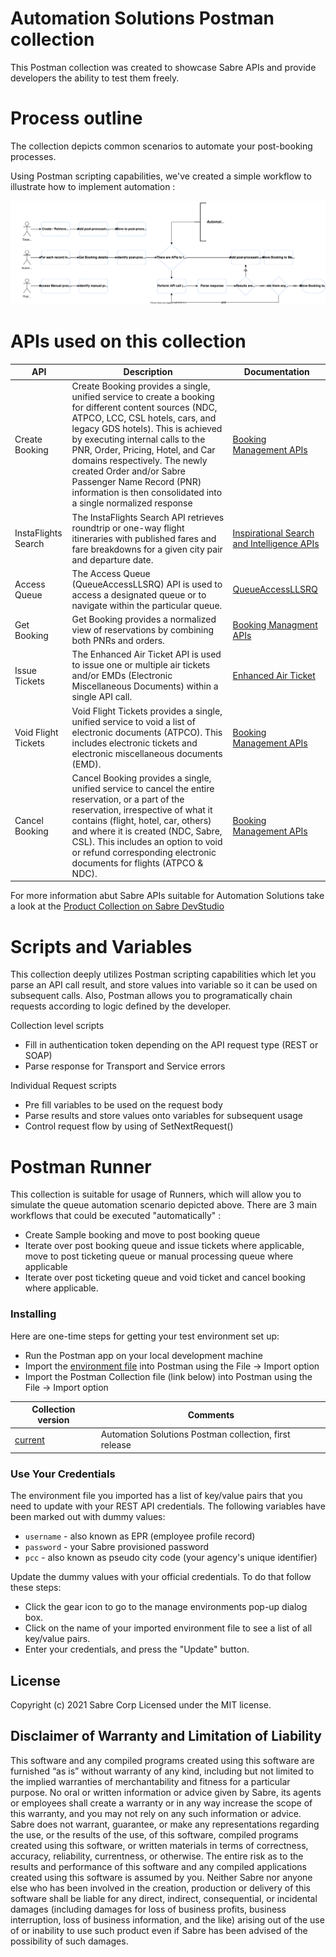 # Automation Solutions Postman collection

This Postman collection was created to showcase Sabre APIs and provide developers the ability to test them freely.

# Process outline

The collection depicts common scenarios to automate your post-booking processes. 

Using Postman scripting capabilities, we've created a simple workflow to illustrate how to implement automation :

![Automation workflow](./APIs-AutomationProcessor.drawio.svg)

# APIs used on this collection

| API | Description | Documentation |
|-----|-------------|---------------|
| Create Booking | Create Booking provides a single, unified service to create a booking for different content sources (NDC, ATPCO, LCC, CSL hotels, cars, and legacy GDS hotels). This is achieved by executing internal calls to the PNR, Order, Pricing, Hotel, and Car domains respectively. The newly created Order and/or Sabre Passenger Name Record (PNR) information is then consolidated into a single normalized response | [Booking Management APIs](https://developer.sabre.com/docs/rest_apis/trip/orders/booking_management) |
| InstaFlights Search | The InstaFlights Search API retrieves roundtrip or one-way flight itineraries with published fares and fare breakdowns for a given city pair and departure date. | [Inspirational Search and Intelligence APIs](https://developer.sabre.com/inspirational-search-and-intelligence-apis) |
| Access Queue | The Access Queue (QueueAccessLLSRQ) API is used to access a designated queue or to navigate within the particular queue. | [QueueAccessLLSRQ](https://developer.sabre.com/docs/soap_apis/management/queue/Access_Queue) |
| Get Booking | Get Booking provides a normalized view of reservations by combining both PNRs and orders. | [Booking Managment APIs](https://developer.sabre.com/docs/rest_apis/trip/orders/booking_management) |
| Issue Tickets | The Enhanced Air Ticket API is used to issue one or multiple air tickets and/or EMDs (Electronic Miscellaneous Documents) within a single API call. | [Enhanced Air Ticket](https://developer.sabre.com/docs/rest_apis/air/fulfill/enhanced_air_ticket) |
| Void Flight Tickets | Void Flight Tickets provides a single, unified service to void a list of electronic documents (ATPCO). This includes electronic tickets and electronic miscellaneous documents (EMD). | [Booking Management APIs](https://developer.sabre.com/docs/rest_apis/trip/orders/booking_management)  |
| Cancel Booking | Cancel Booking provides a single, unified service to cancel the entire reservation, or a part of the reservation, irrespective of what it contains (flight, hotel, car, others) and where it is created (NDC, Sabre, CSL). This includes an option to void or refund corresponding electronic documents for flights (ATPCO & NDC). | [Booking Management APIs](https://developer.sabre.com/docs/rest_apis/trip/orders/booking_management) |

For more information abut Sabre APIs suitable for Automation Solutions take a look at the [Product Collection on Sabre DevStudio](https://developer.sabre.com/automation-solutions)

# Scripts and Variables

This collection deeply utilizes Postman scripting capabilities which let you parse an API call result, and store values into variable so it can be used on subsequent calls. Also, Postman allows you to programatically chain requests according to logic defined by the developer.

Collection level scripts
  - Fill in authentication token depending on the API request type (REST or SOAP)
  - Parse response for Transport and Service errors

Individual Request scripts
  - Pre fill variables to be used on the request body
  - Parse results and store values onto variables for subsequent usage
  - Control request flow by using of SetNextRequest()

# Postman Runner

This collection is suitable for usage of Runners, which will allow you to simulate the queue automation scenario depicted above. There are 3 main workflows that could be executed "automatically" : 
- Create Sample booking and move to post booking queue
- Iterate over post booking queue and issue tickets where applicable, move to post ticketing queue or manual processing queue where applicable
- Iterate over post ticketing queue and void ticket and cancel booking where applicable.

### Installing

Here are one-time steps for getting your test environment set up:

* Run the Postman app on your local development machine 
* Import the [environment file](https://github.com/SabreDevStudio/postman-collections/blob/master/Sabre-APIs/Sabre_APIs_CERT.postman_environment.json) into Postman using the File -> Import option
* Import the Postman Collection file (link below) into Postman using the File -> Import option

| Collection version | Comments |
| - | - | 
| [current](./Sabre-Automation-Solutions.postman_collection.json) | Automation Solutions Postman collection, first release | 

### Use Your Credentials

The environment file you imported has a list of key/value pairs that you need to update with your REST API credentials. The following variables have been marked out with dummy values:
 
  * `username` - also known as EPR (employee profile record)    
  * `password` - your Sabre provisioned password
  * `pcc` - also known as pseudo city code (your agency's unique identifier)

Update the dummy values with your official credentials. To do that follow these steps:

  * Click the gear icon to go to the manage environments pop-up dialog box.
  * Click on the name of your imported environment file to see a list of all key/value pairs.
  * Enter your credentials, and press the "Update" button.    

## License

Copyright (c) 2021 Sabre Corp Licensed under the MIT license.

## Disclaimer of Warranty and Limitation of Liability

This software and any compiled programs created using this software are furnished “as is” without warranty of any kind, including but not limited to the implied warranties of merchantability and fitness for a particular purpose. No oral or written information or advice given by Sabre, its agents or employees shall create a warranty or in any way increase the scope of this warranty, and you may not rely on any such information or advice.
Sabre does not warrant, guarantee, or make any representations regarding the use, or the results of the use, of this software, compiled programs created using this software, or written materials in terms of correctness, accuracy, reliability, currentness, or otherwise. The entire risk as to the results and performance of this software and any compiled applications created using this software is assumed by you. Neither Sabre nor anyone else who has been involved in the creation, production or delivery of this software shall be liable for any direct, indirect, consequential, or incidental damages (including damages for loss of business profits, business interruption, loss of business information, and the like) arising out of the use of or inability to use such product even if Sabre has been advised of the possibility of such damages.
